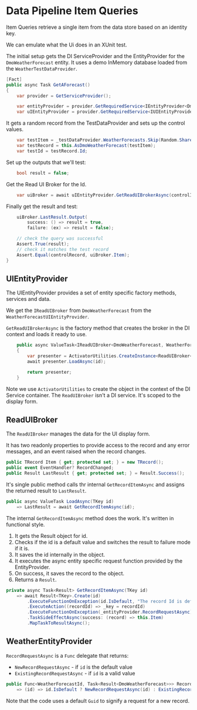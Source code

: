# Data Pipeline Item Queries

Item Queries retrieve a single item from the data store based on an identity key.

We can emulate what the Ui does in an XUnit test.

The initial setup gets the DI ServiceProvider and the EntityProvider for the `DmoWeatherForecast` entity.  It uses a demo InMemory database loaded from the `WeatherTestDataProvider`. 

```csharp
[Fact]
public async Task GetAForecast()
{
    var provider = GetServiceProvider();

    var entityProvider = provider.GetRequiredService<IEntityProvider<DmoWeatherForecast, WeatherForecastId>>()!;
    var uIEntityProvider = provider.GetRequiredService<IUIEntityProvider<DmoWeatherForecast, WeatherForecastId>>()!;
```
 It gets a random record from the TestDataProvider and sets up the control values.
```csharp
    var testItem = _testDataProvider.WeatherForecasts.Skip(Random.Shared.Next(50)).First();
    var testRecord = this.AsDmoWeatherForecast(testItem);
    var testId = testRecord.Id;
```

Set up the outputs that we'll test:

```csharp
    bool result = false;
```
Get the Read UI Broker for the Id. 

```csharp
    var uiBroker = await uIEntityProvider.GetReadUIBrokerAsync(controlId);
```
Finally get the result and test:

```csharp
    uiBroker.LastResult.Output(
        success: () => result = true,
        failure: (ex) => result = false);

    // check the query was successful
    Assert.True(result);
    // check it matches the test record
    Assert.Equal(controlRecord, uiBroker.Item);
}
```

## UIEntityProvider

The UIEntityProvider provides a set of entity specific factory methods, services and data.

We get the `IReadUIBroker` from `DmoWeatherForecast` from the `WeatherForecastUIEntityProvider`.

`GetReadUIBrokerAsync` is the factory method that creates the broker in the DI context and loads it ready to use.

```csharp
    public async ValueTask<IReadUIBroker<DmoWeatherForecast, WeatherForecastId>> GetReadUIBrokerAsync(WeatherForecastId id)
    {
        var presenter = ActivatorUtilities.CreateInstance<ReadUIBroker<DmoWeatherForecast, WeatherForecastId>>(_serviceProvider);
        await presenter.LoadAsync(id);

        return presenter;
    } 
```

Note we use `ActivatorUtilities` to create the object in the context of the DI Service container.  The `ReadUIBroker` isn't a DI service.  It's scoped to the display form.

## ReadUIBroker

The `ReadUIBroker` manages the data for the UI display form.

It has two readonly properties to provide access to the record and any error messages, and an event raised when the record changes.

```csharp
public TRecord Item { get; protected set; } = new TRecord();
public event EventHandler? RecordChanged;
public Result LastResult { get; protected set; } = Result.Success();
```

It's single public method calls thr internal `GetRecordItemAsync` and assigns the returned result to `LastResult`. 

```csharp
public async ValueTask LoadAsync(TKey id)
    => LastResult = await GetRecordItemAsync(id);
```

The internal `GetRecordItemAsync` method does the work.  It's written in functional style.

1. It gets the Result object for id.
2. Checks if the id is a default value and switches the result to failure mode if it is.
3. It saves the id internally in the object.
4. It executes the async entity specific request function provided by the EntityProvider.
5. On success, it saves the record to the object.
6. Returns a `Result`. 

```csharp
private async Task<Result> GetRecordItemAsync(TKey id)
    => await Result<TKey>.Create(id)
        .ExecuteFunctionOnException(id.IsDefault, "The record Id is default.  Mo record retrieved.")
        .ExecuteAction((recordId) => _key = recordId)
        .ExecuteFunctionOnException(_entityProvider.RecordRequestAsync)
        .TaskSideEffectAsync(success: (record) => this.Item)
        .MapTaskToResultAsync();
```

## WeatherEntityProvider

`RecordRequestAsync` is a `Func` delegate that returns:

 -  `NewRecordRequestAsync` - if `id` is the default value
 -  `ExistingRecordRequestAsync` - if `id` is a valid value

```csharp
public Func<WeatherForecastId, Task<Result<DmoWeatherForecast>>> RecordRequestAsync
    => (id) => id.IsDefault ? NewRecordRequestAsync(id) : ExistingRecordRequestAsync(id);
```

Note that the code uses a default `Guid` to signify a request for a new record.   

